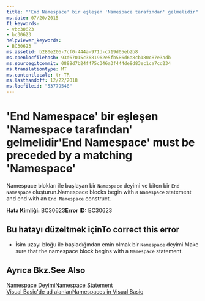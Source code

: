 ```yaml
---
title: "'End Namespace' bir eşleşen 'Namespace tarafından' gelmelidir"
ms.date: 07/20/2015
f1_keywords:
- vbc30623
- bc30623
helpviewer_keywords:
- BC30623
ms.assetid: b280e206-7cf0-444a-971d-c719d05eb2b8
ms.openlocfilehash: 93d67015c3681962e5fb586d6a8cb180c87e3adb
ms.sourcegitcommit: 0888d7b24f475c346a3f444de8d83ec1ca7cd234
ms.translationtype: MT
ms.contentlocale: tr-TR
ms.lasthandoff: 12/22/2018
ms.locfileid: "53779548"
---
```

# <a name="end-namespace-must-be-preceded-by-a-matching-namespace"></a><span data-ttu-id="865ee-102">'End Namespace' bir eşleşen 'Namespace tarafından' gelmelidir</span><span class="sxs-lookup"><span data-stu-id="865ee-102">'End Namespace' must be preceded by a matching 'Namespace'</span></span>
<span data-ttu-id="865ee-103">Namespace blokları ile başlayan bir `Namespace` deyimi ve biten bir `End Namespace` oluşturun.</span><span class="sxs-lookup"><span data-stu-id="865ee-103">Namespace blocks begin with a `Namespace` statement and end with an `End Namespace` construct.</span></span>  
  
 <span data-ttu-id="865ee-104">**Hata Kimliği:** BC30623</span><span class="sxs-lookup"><span data-stu-id="865ee-104">**Error ID:** BC30623</span></span>  
  
## <a name="to-correct-this-error"></a><span data-ttu-id="865ee-105">Bu hatayı düzeltmek için</span><span class="sxs-lookup"><span data-stu-id="865ee-105">To correct this error</span></span>  
  
-   <span data-ttu-id="865ee-106">İsim uzayı bloğu ile başladığından emin olmak bir `Namespace` deyimi.</span><span class="sxs-lookup"><span data-stu-id="865ee-106">Make sure that the namespace block begins with a `Namespace` statement.</span></span>  
  
## <a name="see-also"></a><span data-ttu-id="865ee-107">Ayrıca Bkz.</span><span class="sxs-lookup"><span data-stu-id="865ee-107">See Also</span></span>  
 [<span data-ttu-id="865ee-108">Namespace Deyimi</span><span class="sxs-lookup"><span data-stu-id="865ee-108">Namespace Statement</span></span>](../../visual-basic/language-reference/statements/namespace-statement.md)  
 [<span data-ttu-id="865ee-109">Visual Basic'de ad alanları</span><span class="sxs-lookup"><span data-stu-id="865ee-109">Namespaces in Visual Basic</span></span>](../../visual-basic/programming-guide/program-structure/namespaces.md)
